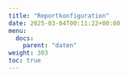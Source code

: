 ```yaml
---
title: "Reportkonfiguration"
date: 2025-03-04T00:11:22+00:00
menu:
  docs:
    parent: "daten"
weight: 303
toc: true
---
```

